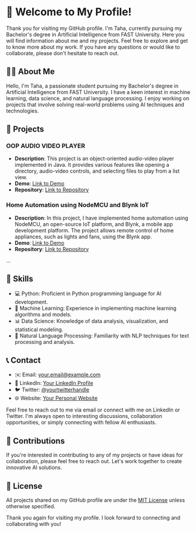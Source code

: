 # 👋 Welcome to My Profile!

Thank you for visiting my GitHub profile. I'm Taha, currently pursuing my Bachelor's degree in Artificial Intelligence from FAST University. Here you will find information about me and my projects. Feel free to explore and get to know more about my work. If you have any questions or would like to collaborate, please don't hesitate to reach out. 

## 🧑‍💻 About Me

Hello, I'm Taha, a passionate student pursuing my Bachelor's degree in Artificial Intelligence from FAST University. I have a keen interest in machine learning, data science, and natural language processing. I enjoy working on projects that involve solving real-world problems using AI techniques and technologies.

## 🚀 Projects

### OOP AUDIO VIDEO PLAYER

- **Description**: This project is an object-oriented audio-video player implemented in Java. It provides various features like opening a directory, audio-video controls, and selecting files to play from a list view.
- **Demo**: [Link to Demo](https://example.com)
- **Repository**: [Link to Repository](https://github.com/yourusername/oop-audio-video-player)

### Home Automation using NodeMCU and Blynk IoT

- **Description**: In this project, I have implemented home automation using NodeMCU, an open-source IoT platform, and Blynk, a mobile app development platform. The project allows remote control of home appliances, such as lights and fans, using the Blynk app.
- **Demo**: [Link to Demo](https://example.com)
- **Repository**: [Link to Repository](https://github.com/yourusername/home-automation-nodeMCU-blynk)

...

## 🔧 Skills

- 💻 Python: Proficient in Python programming language for AI development.
- 🧠 Machine Learning: Experience in implementing machine learning algorithms and models.
- 📊 Data Science: Knowledge of data analysis, visualization, and statistical modeling.
- 🤖 Natural Language Processing: Familiarity with NLP techniques for text processing and analysis.

## 📞 Contact

- ✉️ Email: your.email@example.com
- 💼 LinkedIn: [Your LinkedIn Profile](https://www.linkedin.com/in/yourusername)
- 🐦 Twitter: [@yourtwitterhandle](https://twitter.com/yourtwitterhandle)
- 🌐 Website: [Your Personal Website](https://www.yourwebsite.com)

Feel free to reach out to me via email or connect with me on LinkedIn or Twitter. I'm always open to interesting discussions, collaboration opportunities, or simply connecting with fellow AI enthusiasts.

## 🤝 Contributions

If you're interested in contributing to any of my projects or have ideas for collaboration, please feel free to reach out. Let's work together to create innovative AI solutions.

## 📄 License

All projects shared on my GitHub profile are under the [MIT License](LICENSE) unless otherwise specified.

Thank you again for visiting my profile. I look forward to connecting and collaborating with you!
